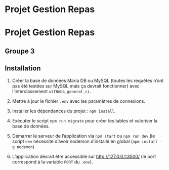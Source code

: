 # Projet Gestion Repas

# Projet Gestion Repas

## Groupe 3

## Installation

1. Créer la base de données Maria DB ou MySQL (toutes les requêtes n’ont pas été testées sur MySQL mais ça devrait fonctionner) avec l’interclassement `utf8mb4_general_ci`.

2. Mettre à jour le fichier `.env` avec les paramètres de connexions.

3. Installer les dépendances du projet : `npm install`.

4. Exécuter le script `npm run migrate` pour créer les tables et valoriser la base de données.

5. Démarrer le serveur de l’application via `npm start` ou `npm run dev` (le script `dev` nécessite d’avoir nodemon d’installé en global (`npm install -g nodemon`).

6. L’application devrait être accessible sur http://127.0.0.1:3000/ (le port correspond à la variable `PORT` du `.env`).
